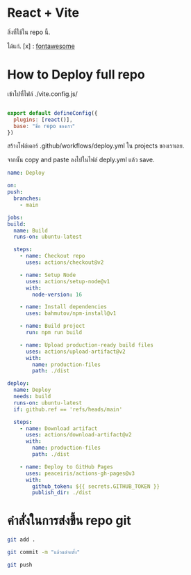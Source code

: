 # React + Vite

สิ่งที่ใช้ใน repo นี้.

ได้แก่.
[x] : [fontawesome](https://fontawesome.com/)


# How to Deploy full repo

เข้าไปที่ไฟล์ ./vite.config.js/

``` javascript

export default defineConfig({
  plugins: [react()],
  base: "ชื่อ repo ชองเรา"
})

```

สร้างโฟล์เดอร์ .github/workflows/deploy.yml ใน projects ของเราเลย.

จากนั้น copy and paste ลงไปในไฟล์ deply.yml แล้ว save.

  ``` yaml
  name: Deploy

  on:
  push:
    branches:
      - main

  jobs:
  build:
    name: Build
    runs-on: ubuntu-latest

    steps:
      - name: Checkout repo
        uses: actions/checkout@v2

      - name: Setup Node
        uses: actions/setup-node@v1
        with:
          node-version: 16

      - name: Install dependencies
        uses: bahmutov/npm-install@v1

      - name: Build project
        run: npm run build

      - name: Upload production-ready build files
        uses: actions/upload-artifact@v2
        with:
          name: production-files
          path: ./dist

  deploy:
    name: Deploy
    needs: build
    runs-on: ubuntu-latest
    if: github.ref == 'refs/heads/main'

    steps:
      - name: Download artifact
        uses: actions/download-artifact@v2
        with:
          name: production-files
          path: ./dist

      - name: Deploy to GitHub Pages
        uses: peaceiris/actions-gh-pages@v3
        with:
          github_token: ${{ secrets.GITHUB_TOKEN }}
          publish_dir: ./dist
  ```

# คำสั่งในการส่งขึ้น repo git
```bash
git add .

git commit -m "แล้วแต่จะตั้ง"

git push

```
